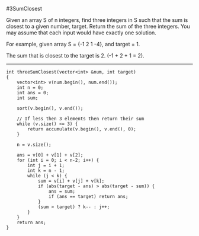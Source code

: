 #3SumClosest

Given an array S of n integers, find three integers in S such that the sum is closest to a given number, target. 
Return the sum of the three integers. You may assume that each input would have exactly one solution.

For example, given array S = {-1 2 1 -4}, and target = 1.

The sum that is closest to the target is 2. (-1 + 2 + 1 = 2).


---



```
int threeSumClosest(vector<int> &num, int target) 
{        
    vector<int> v(num.begin(), num.end());
    int n = 0;
    int ans = 0;
    int sum;

    sort(v.begin(), v.end());

    // If less then 3 elements then return their sum
    while (v.size() <= 3) {
        return accumulate(v.begin(), v.end(), 0);
    }

    n = v.size();

    ans = v[0] + v[1] + v[2];
    for (int i = 0; i < n-2; i++) {
        int j = i + 1;
        int k = n - 1;
        while (j < k) {
            sum = v[i] + v[j] + v[k];
            if (abs(target - ans) > abs(target - sum)) {
                ans = sum;
                if (ans == target) return ans;
            }
            (sum > target) ? k-- : j++;
        }
    }
    return ans;
}
```
